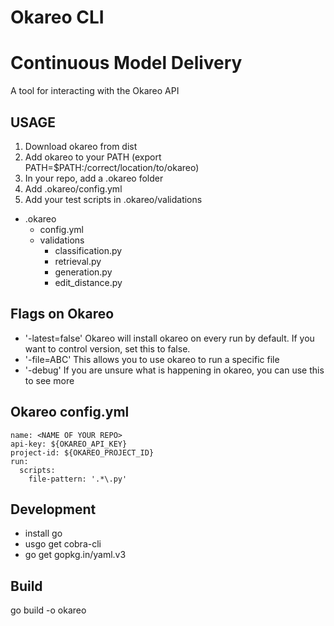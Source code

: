 
# Okareo CLI
# Continuous Model Delivery

A tool for interacting with the Okareo API

## USAGE
1. Download okareo from dist
2. Add okareo to your PATH (export PATH=$PATH:/correct/location/to/okareo)
3. In your repo, add a .okareo folder
4. Add .okareo/config.yml
5. Add your test scripts in .okareo/validations

- .okareo
    - config.yml
    - validations
        - classification.py
        - retrieval.py
        - generation.py
        - edit_distance.py

## Flags on Okareo
- '-latest=false' Okareo will install okareo on every run by default.  If you want to control version, set this to false.
- '-file=ABC' This allows you to use okareo to run a specific file
- '-debug' If you are unsure what is happening in okareo, you can use this to see more

## Okareo config.yml
```
name: <NAME OF YOUR REPO>
api-key: ${OKAREO_API_KEY}
project-id: ${OKAREO_PROJECT_ID}
run:
  scripts:
    file-pattern: '.*\.py'
```

## Development
- install go
- usgo get cobra-cli
- go get gopkg.in/yaml.v3

## Build
go build -o okareo
